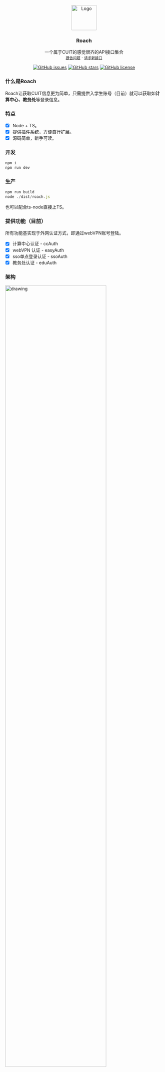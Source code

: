 <div align="center">
  <a href="https://github.com/nonesrc/roach">
    <img src="https://s3.bmp.ovh/imgs/2021/12/5918bdb488d11707.png" alt="Logo" width="80" height="80">
  </a>

  <h3 align="center">Roach</h3>

  <p align="center">
    一个属于CUIT的感觉很齐的API接口集合
    <br />
    <a href="#"><small>报告问题</small></a>
    ·
    <a href="#"><small>请求新接口</small></a>
  </p>
  <a href="https://github.com/nonesrc/roach/issues"><img alt="GitHub issues" src="https://img.shields.io/github/issues/nonesrc/roach?style=for-the-badge"></a>
  <a href="https://github.com/nonesrc/roach/stargazers"><img alt="GitHub stars" src="https://img.shields.io/github/stars/nonesrc/roach?style=for-the-badge"></a>
  <a href="https://github.com/nonesrc/roach/blob/main/LICENSE"><img alt="GitHub license" src="https://img.shields.io/github/license/nonesrc/roach?style=for-the-badge"></a>
</div>

### 什么是Roach

Roach让获取CUIT信息更为简单，只需提供入学生账号（目前）就可以获取如**计算中心**，**教务处**等登录信息。

### 特点

- [X] Node + TS。
- [X] 提供插件系统，方便自行扩展。
- [X] 源码简单，新手可读。

### 开发

``` javascript
npm i
npm run dev
```

### 生产

``` javascript
npm run build
node ./dist/roach.js
```

也可以配合ts-node直接上TS。

### 提供功能（目前）

所有功能基实现于外网认证方式，即通过webVPN账号登陆。

- [X] 计算中心认证 - ccAuth
- [X] webVPN 认证 - easyAuth
- [X] sso单点登录认证 - ssoAuth
- [X] 教务处认证 - eduAuth

### 架构

<img src="https://s3.bmp.ovh/imgs/2021/12/cc969ef1dff8fe2a.png" alt="drawing" style="width:80%;"/>

### 许可

MIT.
